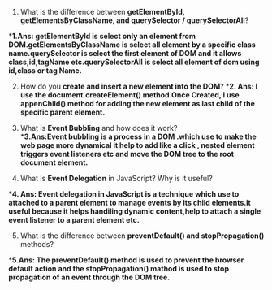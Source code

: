 1. What is the difference between **getElementById, getElementsByClassName, and querySelector / querySelectorAll**?

***1.Ans: getElementById is select only an element from DOM.getElementsByClassName is select all element by a specific class name.querySelector is select the first element of DOM and it allows class,id,tagName etc.querySelectorAll is select all element of dom using id,class or tag Name.**


2. How do you **create and insert a new element into the DOM**?                              ***2. Ans: I use the document.createElement() method.Once Created, I use appenChild() method for adding the new element as last child of the specific parent element.**




3. What is **Event Bubbling** and how does it work?                       
***3.Ans:Event bubbling is a process in a DOM .which use to make the web page more dynamical it help to add like a click , nested element triggers event listeners etc and move the DOM tree to the root document element.**





4. What is **Event Delegation** in JavaScript? Why is it useful?

***4. Ans: Event delegation in JavaScript is a technique which use to attached to a parent element to manage events by its child elements.it useful because it helps handiling dynamic content,help to attach a single event listener to a parent element etc.**




5. What is the difference between **preventDefault() and stopPropagation()** methods? 

  ***5.Ans: The preventDefault() method is  used to prevent the browser default action and the stopPropagation() mathod is used to stop propagation of an event through the DOM tree.**